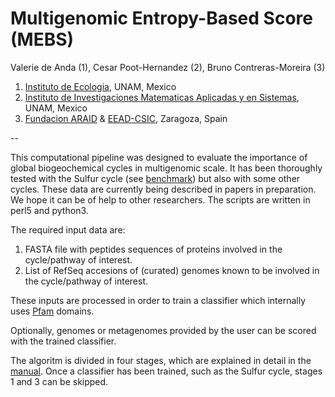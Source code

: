 # Multigenomic Entropy-Based Score (MEBS)

Valerie de Anda (1), Cesar Poot-Hernandez (2), Bruno Contreras-Moreira (3)

1. [Instituto de Ecologia](http://web.ecologia.unam.mx), UNAM, Mexico
2. [Instituto de Investigaciones Matematicas Aplicadas y en Sistemas](http://www.iimas.unam.mx), UNAM, Mexico
3. [Fundacion ARAID](http://www.araid.es) & [EEAD-CSIC](http://www.eead.csic.es), Zaragoza, Spain

--

This computational pipeline was designed to evaluate the importance of global biogeochemical cycles in multigenomic scale. 
It has been thoroughly tested with the Sulfur cycle (see [benchmark](./scripts/MEBS.figures.ipynb)) 
but also with some other cycles. These data are currently being described in papers in preparation. 
We hope it can be of help to other researchers. The scripts are written in perl5 and python3.

The required input data are:

1. FASTA file with peptides sequences of proteins involved in the cycle/pathway of interest.
2. List of RefSeq accesions of (curated) genomes known to be involved in the cycle/pathway of interest.

These inputs are processed in order to train a classifier which internally uses [Pfam](http://pfam.xfam.org) domains.

Optionally, genomes or metagenomes provided by the user can be scored with the trained classifier.

The algoritm is divided in four stages, which are explained in detail in the [manual](./manual/manual.html).
Once a classifier has been trained, such as the Sulfur cycle, stages 1 and 3 can be skipped. 

<!--
Falta figura con leyenda y talvez ligas a las 4 etapas en el manual

STAGE 1. Compilation of datasets and databases 

STAGE 2. Annotating protein domains

STAGE 3. Estimating relative entropy of protein domains

STAGE 4. Sulfur Score (SS) and interpretation
 -->
